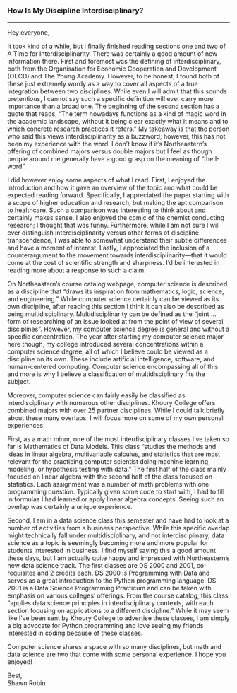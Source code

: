 ### How Is My Discipline Interdisciplinary?
---
Hey everyone,

It took kind of a while, but I finally finished reading sections one and two of A Time for Interdisciplinarity. There was certainly a good amount of new information there. First and foremost was the defining of interdisciplinary, both from the Organisation for Economic Cooperation and Development (OECD) and The Young Academy. However, to be honest, I found both of these just extremely wordy as a way to cover all aspects of a true integration between two disciplines. While even I will admit that this sounds pretentious, I cannot say such a specific definition will ever carry more importance than a broad one. The beginning of the second section has a quote that reads, “The term nowadays functions as a kind of magic word in the academic landscape, without it being clear exactly what it means and to which concrete research practices it refers.” My takeaway is that the person who said this views interdisciplinarity as a buzzword; however, this has not been my experience with the word. I don’t know if it’s Northeastern’s offering of combined majors versus double majors but I feel as though people around me generally have a good grasp on the meaning of “the I-word”. 


I did however enjoy some aspects of what I read. First, I enjoyed the introduction and how it gave an overview of the topic and what could be expected reading forward. Specifically, I appreciated the paper starting with a scope of higher education and research, but making the apt comparison to healthcare. Such a comparison was interesting to think about and certainly makes sense. I also enjoyed the comic of the chemist conducting research; I thought that was funny. Furthermore, while I am not sure I will ever distinguish interdisciplinarity versus other forms of discipline transcendence, I was able to somewhat understand their subtle differences and have a moment of interest. Lastly, I appreciated the inclusion of a counterargument to the movement towards interdisciplinarity—that it would come at the cost of scientific strength and sharpness. I’d be interested in reading more about a response to such a claim.


On Northeastern’s course catalog webpage, computer science is described as a discipline that “draws its inspiration from mathematics, logic, science, and engineering.” While computer science certainly can be viewed as its own discipline, after reading this section I think it can also be described as being multidisciplinary. Multidisciplinarity can be defined as the “joint … form of researching of an issue looked at from the point of view of several disciplines”. However, my computer science degree is general and without a specific concentration. The year after starting my computer science major here though, my college introduced several concentrations within a computer science degree, all of which I believe could be viewed as a discipline on its own. These include artificial intelligence, software, and human-centered computing. Computer science encompassing all of this and more is why I believe a classification of multidisciplinary fits the subject.


Moreover, computer science can fairly easily be classified as interdisciplinary with numerous other disciplines. Khoury College offers combined majors with over 25 partner disciplines. While I could talk briefly about these many overlaps, I will focus more on some of my own personal experiences. 


First, as a math minor, one of the most interdisciplinary classes I’ve taken so far is Mathematics of Data Models. This class “studies the methods and ideas in linear algebra, multivariable calculus, and statistics that are most relevant for the practicing computer scientist doing machine learning, modeling, or hypothesis testing with data.” The first half of the class mainly focused on linear algebra with the second half of the class focused on statistics. Each assignment was a number of math problems with one programming question. Typically given some code to start with, I had to fill in formulas I had learned or apply linear algebra concepts. Seeing such an overlap was certainly a unique experience. 


Second, I am in a data science class this semester and have had to look at a number of activities from a business perspective. While this specific overlap might technically fall under multidisciplinary, and not interdisciplinary, data science as a topic is seemingly becoming more and more popular for students interested in business. I find myself saying this a good amount these days, but I am actually quite happy and impressed with Northeastern’s new data science track. The first classes are DS 2000 and 2001, co-requisites and 2 credits each. DS 2000 is Programming with Data and serves as a great introduction to the Python programming language. DS 2001 is a Data Science Programming Practicum and can be taken with emphasis on various colleges’ offerings. From the course catalog, this class “applies data science principles in interdisciplinary contexts, with each section focusing on applications to a different discipline.” While it may seem like I’ve been sent by Khoury College to advertise these classes, I am simply a big advocate for Python programming and love seeing my friends interested in coding because of these classes. 


Computer science shares a space with so many disciplines, but math and data science are two that come with some personal experience. I hope you enjoyed!


Best,  
Shawn Robin 
